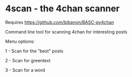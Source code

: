 # 4scan - the 4chan scanner

Requires https://github.com/bibanon/BASC-py4chan

Command line tool for scanning 4chan for interesting posts

Menu options:

1 - Scan for the "best" posts

2 - Scan for greentext

3 - Scan for a word
